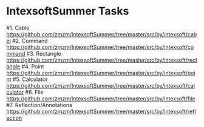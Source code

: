 # IntexsoftSummer Tasks

#1. Cable
https://github.com/zmzm/IntexsoftSummer/tree/master/src/by/intexsoft/cabel
#2. Command
https://github.com/zmzm/IntexsoftSummer/tree/master/src/by/intexsoft/command
#3. Rectangle
https://github.com/zmzm/IntexsoftSummer/tree/master/src/by/intexsoft/rectangle
#4. Point
https://github.com/zmzm/IntexsoftSummer/tree/master/src/by/intexsoft/point
#5. Calculator
https://github.com/zmzm/IntexsoftSummer/tree/master/src/by/intexsoft/calculator
#6. File
https://github.com/zmzm/IntexsoftSummer/tree/master/src/by/intexsoft/file
#7. Reflection/Annotations
https://github.com/zmzm/IntexsoftSummer/tree/master/src/by/intexsoft/reflection
